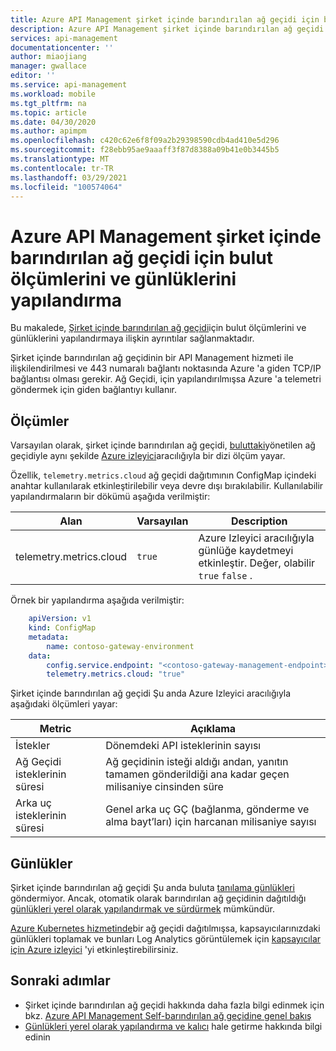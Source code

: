 ```yaml
---
title: Azure API Management şirket içinde barındırılan ağ geçidi için bulut ölçümlerini ve günlüklerini yapılandırma | Microsoft Docs
description: Azure API Management şirket içinde barındırılan ağ geçidi için bulut ölçümlerini ve günlüklerini yapılandırma hakkında bilgi edinin
services: api-management
documentationcenter: ''
author: miaojiang
manager: gwallace
editor: ''
ms.service: api-management
ms.workload: mobile
ms.tgt_pltfrm: na
ms.topic: article
ms.date: 04/30/2020
ms.author: apimpm
ms.openlocfilehash: c420c62e6f8f09a2b29398590cdb4ad410e5d296
ms.sourcegitcommit: f28ebb95ae9aaaff3f87d8388a09b41e0b3445b5
ms.translationtype: MT
ms.contentlocale: tr-TR
ms.lasthandoff: 03/29/2021
ms.locfileid: "100574064"
---
```

# <a name="configure-cloud-metrics-and-logs-for-azure-api-management-self-hosted-gateway"></a>Azure API Management şirket içinde barındırılan ağ geçidi için bulut ölçümlerini ve günlüklerini yapılandırma

Bu makalede, [Şirket içinde barındırılan ağ geçidi](./self-hosted-gateway-overview.md)için bulut ölçümlerini ve günlüklerini yapılandırmaya ilişkin ayrıntılar sağlanmaktadır.

Şirket içinde barındırılan ağ geçidinin bir API Management hizmeti ile ilişkilendirilmesi ve 443 numaralı bağlantı noktasında Azure 'a giden TCP/IP bağlantısı olması gerekir. Ağ Geçidi, için yapılandırılmışsa Azure 'a telemetri göndermek için giden bağlantıyı kullanır. 

## <a name="metrics"></a>Ölçümler
Varsayılan olarak, şirket içinde barındırılan ağ geçidi, [buluttaki](api-management-howto-use-azure-monitor.md)yönetilen ağ geçidiyle aynı şekilde [Azure izleyici](https://azure.microsoft.com/services/monitor/)aracılığıyla bir dizi ölçüm yayar. 

Özellik, `telemetry.metrics.cloud` ağ geçidi dağıtımının ConfigMap içindeki anahtar kullanılarak etkinleştirilebilir veya devre dışı bırakılabilir. Kullanılabilir yapılandırmaların bir dökümü aşağıda verilmiştir:

| Alan  | Varsayılan | Description |
| ------------- | ------------- | ------------- |
| telemetry.metrics.cloud  | `true` | Azure Izleyici aracılığıyla günlüğe kaydetmeyi etkinleştir. Değer, olabilir `true` `false` . |


Örnek bir yapılandırma aşağıda verilmiştir:

```yaml
    apiVersion: v1
    kind: ConfigMap
    metadata:
        name: contoso-gateway-environment
    data:
        config.service.endpoint: "<contoso-gateway-management-endpoint>"
        telemetry.metrics.cloud: "true"
```

Şirket içinde barındırılan ağ geçidi Şu anda Azure Izleyici aracılığıyla aşağıdaki ölçümleri yayar:

| Metric  | Açıklama |
| ------------- | ------------- |
| İstekler  | Dönemdeki API isteklerinin sayısı |
| Ağ Geçidi isteklerinin süresi | Ağ geçidinin isteği aldığı andan, yanıtın tamamen gönderildiği ana kadar geçen milisaniye cinsinden süre |
| Arka uç isteklerinin süresi | Genel arka uç GÇ (bağlanma, gönderme ve alma bayt’ları) için harcanan milisaniye sayısı  |

## <a name="logs"></a>Günlükler

Şirket içinde barındırılan ağ geçidi Şu anda buluta [tanılama günlükleri](./api-management-howto-use-azure-monitor.md#activity-logs) göndermiyor. Ancak, otomatik olarak barındırılan ağ geçidinin dağıtıldığı [günlükleri yerel olarak yapılandırmak ve sürdürmek](how-to-configure-local-metrics-logs.md) mümkündür. 

[Azure Kubernetes hizmetinde](https://azure.microsoft.com/services/kubernetes-service/)bir ağ geçidi dağıtılmışsa, kapsayıcılarınızdaki günlükleri toplamak ve bunları Log Analytics görüntülemek için [kapsayıcılar için Azure izleyici](../azure-monitor/containers/container-insights-overview.md) 'yi etkinleştirebilirsiniz. 


## <a name="next-steps"></a>Sonraki adımlar

* Şirket içinde barındırılan ağ geçidi hakkında daha fazla bilgi edinmek için bkz. [Azure API Management Self-barındırılan ağ geçidine genel bakış](self-hosted-gateway-overview.md)
* [Günlükleri yerel olarak yapılandırma ve kalıcı](how-to-configure-local-metrics-logs.md) hale getirme hakkında bilgi edinin
